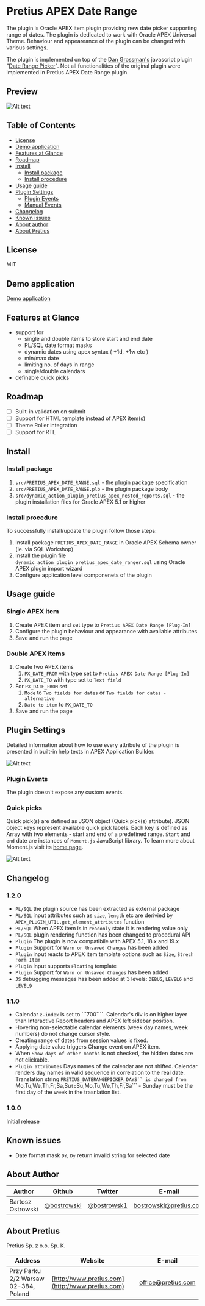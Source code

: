 # Pretius APEX Date Range

The plugin is Oracle APEX item plugin providing new date picker supporting range of dates. The plugin is dedicated to work with Oracle APEX Universal Theme. Behaviour and appeareance of the plugin can be changed with various settings.

The plugin is implemented on top of the [Dan Grossman's](http://www.dangrossman.info/) javascript plugin "[Date Range Picker](http://www.daterangepicker.com/)". Not all functionalities of the original plugin were implemented in Pretius APEX Date Range plugin.


## Preview

![Alt text](images/preview_demo.gif?raw=true "Preview")

## Table of Contents

- [License](#license)
- [Demo application](#demo-application)
- [Features at Glance](#features-at-glance)
- [Roadmap](#roadmap)
- [Install](#install)
  - [Install package](#install-package)
  - [Install procedure](#install-procedure)
- [Usage guide](#usage-guide)
- [Plugin Settings](#plugin-settings)
  - [Plugin Events](#plugin-events)
  - [Manual Events](#manual-events)
- [Changelog](#changelog)
- [Known issues](#known-issues)
- [About author](#about-author)
- [About Pretius](#about-pretius)


## License

MIT

## Demo application

[Demo application](http://apex.pretius.com/apex/f?p=PLUGINS:DATERANGE)

## Features at Glance

* support for 
  * single and double items to store start and end date
  * PL/SQL date format masks
  * dynamic dates using apex syntax ( +1d, +1w etc )
  * min/max date
  * limiting no. of days in range
  * single/double calendars
* definable quick picks


## Roadmap
* [ ] Built-in validation on submit
* [ ] Support for HTML template instead of APEX item(s)
* [ ] Theme Roller integration
* [ ] Support for RTL

## Install

### Install package
1. `src/PRETIUS_APEX_DATE_RANGE.sql` - the plugin package specification
1. `src/PRETIUS_APEX_DATE_RANGE.plb` - the plugin package body
1. `src/dynamic_action_plugin_pretius_apex_nested_reports.sql` - the plugin installation files for Oracle APEX 5.1 or higher

### Install procedure 

To successfully install/update the plugin follow those steps:

1. Install package `PRETIUS_APEX_DATE_RANGE` in Oracle APEX Schema owner (ie. via SQL Workshop)
1. Install the plugin file `dynamic_action_plugin_pretius_apex_date_ranger.sql` using Oracle APEX plugin import wizard
1. Configure application level componenets of the plugin

## Usage guide

### Single APEX item

1. Create APEX item and set type to `Pretius APEX Date Range [Plug-In]`
1. Configure the plugin behaviour and appearance with available attributes
1. Save and run the page

### Double APEX items

1. Create two APEX items
    1. ```PX_DATE_FROM``` with type set to ```Pretius APEX Date Range [Plug-In]```
    1. ```PX_DATE_TO``` with type set to ```Text field```
1. For ```PX_DATE_FROM``` set 
    1. ```Mode``` to  ```Two fields for dates``` or ```Two fields for dates - alternative```
    1. ```Date to item``` to ```PX_DATE_TO```
1. Save and run the page

## Plugin Settings

Detailed information about how to use every attribute of the plugin is presented in built-in help texts in APEX Application Builder.

![Alt text](images/preview_helptext.gif?raw=true "Built-in help texts")

### Plugin Events
The plugin doesn't expose any custom events. 

### Quick picks

Quick pick(s) are defined as JSON object (Quick pick(s) attribute). JSON object keys represent available quick pick labels. Each key is defined as Array with two elements - start and end of a predefined range. ```Start``` and ```end``` date are instances of ```Moment.js``` JavaScript library. To learn more about Moment.js visit its [home page](http://http://momentjs.com/).

![Alt text](images/preview_quickpicks.gif?raw=true "Quick picks")

## Changelog

### 1.2.0

* ```PL/SQL``` the plugin source has been extracted as external package
* ```PL/SQL``` input attributes such as ```size```, ```length``` etc are derivied by ```APEX_PLUGIN_UTIL.get_element_attributes``` function
* ```PL/SQL``` When APEX item is in ```readonly``` state it is rendering value only
* ```PL/SQL``` plugin rendering function has been changed to procedural API
* ```Plugin``` The plugin is now compatibile with APEX 5.1, 18.x and 19.x
* ```Plugin``` Support for ```Warn on Unsaved Changes``` has been added
* ```Plugin``` input reacts to APEX item template options such as ```Size```, ```Strech Form Item```
* ```Plugin``` input supports ```Floating``` template
* ```Plugin``` Support for ```Warn on Unsaved Changes``` has been added
* ```JS``` debugging messages has been added at 3 levels: ```DEBUG```, ```LEVEL6``` and ```LEVEL9```

### 1.1.0

* Calendar ```z-index``` is set to ```700````. Calendar's div is on higher layer than Interactive Report headers and APEX left sidebar position.
* Hovering non-selectable calendar elements (week day names, week numbers) do not change cursor style.
* Creating range of dates from session values is fixed.
* Applying date value triggers Change event on APEX item.
* When ```Show days of other months``` is not checked, the hidden dates are not clickable.
* ```Plugin attributes``` Days names of the calendar are not shifted. Calendar renders day names in valid sequence in correlation to the real date. Translation string ```PRETIUS_DATERANGEPICKER_DAYS`` is changed from ```Mo,Tu,We,Th,Fr,Sa,Su``` to ```Su,Mo,Tu,We,Th,Fr,Sa``` - Sunday must be the first day of the week in the trasnlation list.

### 1.0.0

Initial release

## Known issues

* Date format mask `DY`, `Dy` return invalid string for selected date

## About Author
Author | Github | Twitter | E-mail
-------|--------|---------|-------
Bartosz Ostrowski | [@bostrowski](https://github.com/bostrowski) | [@bostrowsk1](https://twitter.com/bostrowsk1) | bostrowski@pretius.com

## About Pretius
Pretius Sp. z o.o. Sp. K.

Address | Website | E-mail
--------|---------|-------
Przy Parku 2/2 Warsaw 02-384, Poland | [http://www.pretius.com](http://www.pretius.com) | [office@pretius.com](mailto:office@pretius.com)
